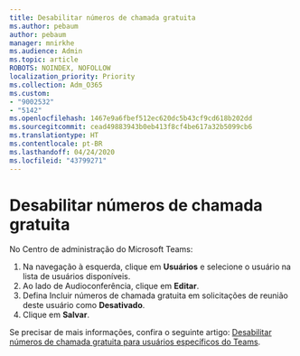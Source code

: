 ```yaml
---
title: Desabilitar números de chamada gratuita
ms.author: pebaum
author: pebaum
manager: mnirkhe
ms.audience: Admin
ms.topic: article
ROBOTS: NOINDEX, NOFOLLOW
localization_priority: Priority
ms.collection: Adm_O365
ms.custom:
- "9002532"
- "5142"
ms.openlocfilehash: 1467e9a6fbef512ec620dc5b43cf9cd618b202dd
ms.sourcegitcommit: cead49883943b0eb413f8cf4be617a32b5099cb6
ms.translationtype: HT
ms.contentlocale: pt-BR
ms.lasthandoff: 04/24/2020
ms.locfileid: "43799271"
---
```

# <a name="disabling-toll-free-numbers"></a>Desabilitar números de chamada gratuita

No Centro de administração do Microsoft Teams:

1. Na navegação à esquerda, clique em **Usuários** e selecione o usuário na lista de usuários disponíveis.
2. Ao lado de Audioconferência, clique em **Editar**.
3. Defina Incluir números de chamada gratuita em solicitações de reunião deste usuário como **Desativado**.
4. Clique em **Salvar**.

Se precisar de mais informações, confira o seguinte artigo: [Desabilitar números de chamada gratuita para usuários específicos do Teams](https://docs.microsoft.com/microsoftteams/disabling-toll-free-numbers-for-specific-teams-users).

